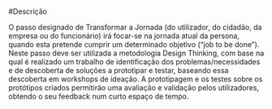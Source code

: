 # 
#Descrição


O passo designado de Transformar a Jornada (do utilizador, do cidadão, da empresa ou do funcionário) irá focar-se na jornada atual da persona, quando esta pretende cumprir um determinado objetivo (“job to be done”).
Neste passo deve ser utilizada a metodologia  Design Thinking, com base na qual é realizado um trabalho de identificação dos problemas/necessidades e de descoberta de soluções a prototipar e testar, baseando essa descoberta em workshops de ideação. A prototipagem e os testes sobre os protótipos criados permitirão uma avaliação e validação pelos utilizadores, obtendo o seu feedback num curto espaço de tempo. 
